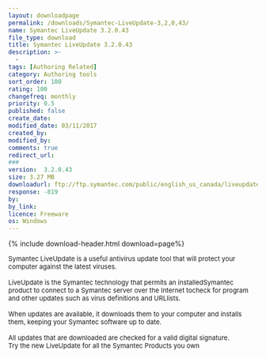 ```yaml
---
layout: downloadpage
permalink: /downloads/Symantec-LiveUpdate-3,2,0,43/
name: Symantec LiveUpdate 3.2.0.43
file_type: download
title: Symantec LiveUpdate 3.2.0.43
description: >-
  -
tags: [Authoring Related]
category: Authoring tools
sort_order: 100
rating: 100
changefreq: monthly
priority: 0.5
published: false
create_date: 
modified_date: 03/11/2017
created_by: 
modified_by: 
comments: true
redirect_url: 
### 
version:  3.2.0.43
size: 3.27 MB
downloadurl: ftp://ftp.symantec.com/public/english_us_canada/liveupdate/3.2/lusetup.exe
response: -819
by: 
by_link: 
licence: Freeware
os: Windows
---
```


{% include download-header.html download=page%}

<p style="fix-download-text !important">
<p><font size="2"><p>Symantec LiveUpdate is a useful antivirus update tool that will protect your computer against the latest viruses. <br />
<br />
LiveUpdate is the Symantec technology that permits an installedSymantec product to connect to a Symantec server over the Internet tocheck for program and other updates such as virus definitions and URLlists.<br />
<br />
When updates are available, it downloads them to your computer and installs them, keeping your Symantec software up to date.<br />
<br />
All updates that are downloaded are checked for a valid digital signature.<br />
Try the new LiveUpdate for all the Symantec Products you own</p></p></p>
